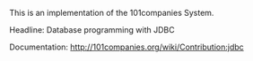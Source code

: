 This is an implementation of the 101companies System.

Headline: Database programming with JDBC

Documentation: http://101companies.org/wiki/Contribution:jdbc

